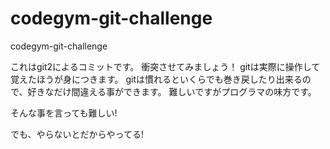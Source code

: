 # codegym-git-challenge
codegym-git-challenge

これはgit2によるコミットです。
衝突させてみましょう！
gitは実際に操作して覚えたほうが身につきます。
gitは慣れるといくらでも巻き戻したり出来るので、好きなだけ間違える事ができます。
難しいですがプログラマの味方です。

そんな事を言っても難しい!

でも、やらないとだからやってる!